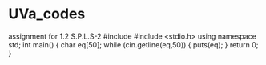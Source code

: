 # UVa_codes
assignment for 1.2 S.P.L.S-2 
#include <iostream>
#include <stdio.h>
using namespace std;
int main()
{
    char eq[50];
    while (cin.getline(eq,50))
    {
        puts(eq);
    }
    return 0;
}
